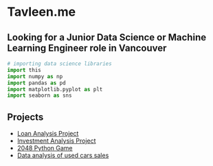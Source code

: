 # Tavleen.me

## Looking for a Junior Data Science or Machine Learning Engineer role in Vancouver

```python
# importing data science libraries
import this
import numpy as np
import pandas as pd
import matplotlib.pyplot as plt
import seaborn as sns
```

## Projects

* [Loan Analysis Project](https://github.com/tavleen-me/loan-analysis/blob/master/Loan%20Analysis.ipynb)
* [Investment Analysis Project](https://github.com/tavleen-me/investment-analysis/blob/master/Investment%20Analysis.ipynb)
* [2048 Python Game](https://github.com/tavleen-me/python-2048)
* [Data analysis of used cars sales](https://github.com/tavleen-me/used_cars)
